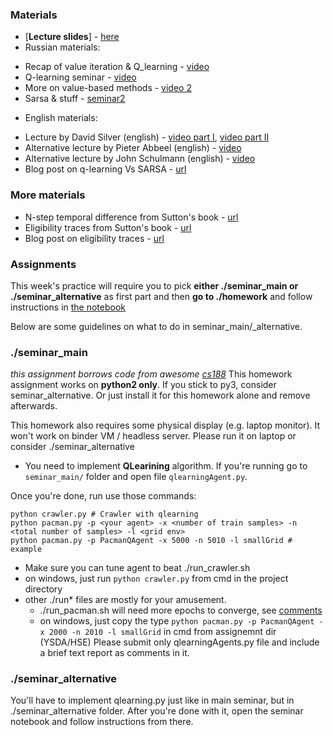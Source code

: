 ### Materials
* [__Lecture slides__] - [here](https://yadi.sk/i/6Bq-X58o3Mzenn)
* Russian materials:
 - Recap of value iteration & Q_learning - [video](https://yadi.sk/i/I7XcP6vU3ExNrT)
 - Q-learning seminar - [video](https://yadi.sk/i/XbqNQmjm3ExNsq)
 - More on value-based methods - [video 2](https://yadi.sk/i/I7XcP6vU3ExNrT)
 - Sarsa & stuff - [seminar2](https://yadi.sk/i/XbqNQmjm3ExNsq)
* English materials:
 - Lecture by David Silver (english) - [video part I](https://www.youtube.com/watch?v=PnHCvfgC_ZA), [video part II](https://www.youtube.com/watch?v=0g4j2k_Ggc4&t=43s)
 - Alternative lecture by Pieter Abbeel (english) - [video](https://www.youtube.com/watch?v=ifma8G7LegE)
 - Alternative lecture by John Schulmann (english) - [video](https://www.youtube.com/watch?v=IL3gVyJMmhg)
 - Blog post on q-learning Vs SARSA - [url](https://studywolf.wordpress.com/2013/07/01/reinforcement-learning-sarsa-vs-q-learning/)

### More materials
* N-step temporal difference from Sutton's book - [url](http://incompleteideas.net/sutton/book/ebook/node73.html)
* Eligibility traces from Sutton's book - [url](http://incompleteideas.net/sutton/book/ebook/node72.html)
* Blog post on eligibility traces - [url](http://pierrelucbacon.com/traces/)

### Assignments

This week's practice will require you to pick __either ./seminar_main or ./seminar_alternative__ as first part and then __go to ./homework__ and follow instructions in [the notebook](https://github.com/yandexdataschool/Practical_RL/blob/fall17/week3/homework/homework.ipynb)

Below are some guidelines on what to do in seminar_main/_alternative.

### ./seminar_main
_this assignment borrows code from awesome [cs188](http://ai.berkeley.edu/project_overview.html)_
This homework assignment works on __python2 only__. If you stick to py3, consider seminar_alternative. Or just install it for this homework alone and remove afterwards.

This homework also requires some physical display (e.g. laptop monitor). It won't work on binder VM / headless server. Please run it on laptop or consider ./seminar_alternative


* You need to implement **QLearining** algorithm.  If you're running go to ```seminar_main/``` folder and open file ```qlearningAgent.py```.

Once you're done, run use those commands:
```
python crawler.py # Crawler with qlearning
python pacman.py -p <your agent> -x <number of train samples> -n <total number of samples> -l <grid env>
python pacman.py -p PacmanQAgent -x 5000 -n 5010 -l smallGrid # example
```
* Make sure you can tune agent to beat ./run_crawler.sh
 * on windows, just run `python crawler.py` from cmd in the project directory
* other ./run* files are mostly for your amusement. 
  * ./run_pacman.sh will need more epochs to converge, see [comments](https://github.com/yandexdataschool/Practical_RL/blob/fall17/week3/seminar_main/run_pacman.sh)
  * on windows, just copy the type `python pacman.py -p PacmanQAgent -x 2000 -n 2010 -l smallGrid` in cmd from assignemnt dir
(YSDA/HSE) Please submit only qlearningAgents.py file and include a brief text report as comments in it.

### ./seminar_alternative

You'll have to implement qlearning.py just like in main seminar, but in ./seminar_alternative folder. After you're done with it, open the seminar notebook and follow instructions from there.

